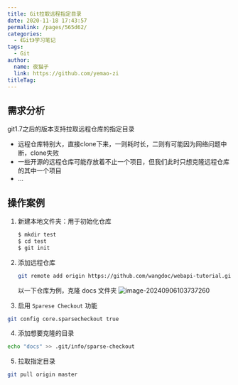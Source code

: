 ```yaml
---
title: Git拉取远程指定目录
date: 2020-11-18 17:43:57
permalink: /pages/565d62/
categories: 
  - 《Git》学习笔记
tags: 
  - Git
author: 
  name: 夜猫子
  link: https://github.com/yemao-zi
titleTag: 
---
```

## 需求分析

git1.7之后的版本支持拉取远程仓库的指定目录

- 远程仓库特别大，直接clone下来，一则耗时长，二则有可能因为网络问题中断，clone失败
- 一些开源的远程仓库可能存放着不止一个项目，但我们此时只想克隆远程仓库的其中一个项目
- …

<!-- more -->

## 操作案例

1. 新建本地文件夹：用于初始化仓库

   ```bash
   $ mkdir test
   $ cd test
   $ git init
   ```

2. 添加远程仓库

   ```bash
   git remote add origin https://github.com/wangdoc/webapi-tutorial.git
   ```

   以一下仓库为例，克隆 docs 文件夹
   ![image-20240906103737260](https://s2.loli.net/2024/09/06/s8atZl47jy9PTqz.png)

3. 启用 `Sparese Checkout` 功能


```bash
git config core.sparsecheckout true
```

4. 添加想要克隆的目录

```bash
echo "docs" >> .git/info/sparse-checkout
```

5. 拉取指定目录

```bash
git pull origin master
```

